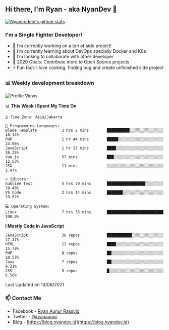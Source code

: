 ## Hi there, I'm Ryan - aka NyanDev 👋

[![Nyancodeid's github stats](https://github-readme-stats.vercel.app/api?username=nyancodeid)](https://github.com/nyancodeid/nyancodeid)

### I'm a Single Fighter Developer!
- 🔭 I’m currently working on a ton of side project!
- 🌱 I’m currently learning about DevOps specially Docker and K8s
- 👯 I’m looking to collaborate with other developer
- 🥅 2020 Goals: Contribute more to Open Source projects
- ⚡ Fun fact: I love cooking, finding bug and create unfinished side project 

### 📊 Weekly development breakdown

<!--START_SECTION:waka-->
![Profile Views](http://img.shields.io/badge/Profile%20Views-7-blue)

📊 **This Week I Spent My Time On** 

```text
⌚︎ Time Zone: Asia/Jakarta

💬 Programming Languages: 
Blade Template           3 hrs 2 mins        ██████████░░░░░░░░░░░░░░░   40.14% 
PHP                      1 hr 44 mins        █████░░░░░░░░░░░░░░░░░░░░   23.06% 
JavaScript               1 hr 13 mins        ████░░░░░░░░░░░░░░░░░░░░░   16.25% 
Vue.js                   57 mins             ███░░░░░░░░░░░░░░░░░░░░░░   12.53% 
JSX                      11 mins             ░░░░░░░░░░░░░░░░░░░░░░░░░   2.47%

🔥 Editors: 
Sublime Text             5 hrs 20 mins       █████████████████░░░░░░░░   70.48% 
VS Code                  2 hrs 14 mins       ███████░░░░░░░░░░░░░░░░░░   29.52%

💻 Operating System: 
Linux                    7 hrs 35 mins       █████████████████████████   100.0%

```

**I Mostly Code in JavaScript** 

```text
JavaScript               36 repos            ███████████░░░░░░░░░░░░░░   47.37% 
HTML                     12 repos            ████░░░░░░░░░░░░░░░░░░░░░   15.79% 
PHP                      8 repos             ██░░░░░░░░░░░░░░░░░░░░░░░   10.53% 
Java                     7 repos             ██░░░░░░░░░░░░░░░░░░░░░░░   9.21% 
CSS                      5 repos             █░░░░░░░░░░░░░░░░░░░░░░░░   6.58%

```



 Last Updated on 13/06/2021
<!--END_SECTION:waka-->

### 📫 Contact Me
- Facebook - [Ryan Aunur Rassyid](https://facebook.com/ryan.hac)
- Twitter - [@ryanaunur](https://twitter.com/ryanaunur)
- Blog - [https://blog.nyandev.id](https://blog.nyandev.id)
